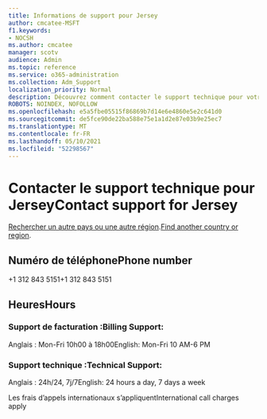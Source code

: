 ```yaml
---
title: Informations de support pour Jersey
author: cmcatee-MSFT
f1.keywords:
- NOCSH
ms.author: cmcatee
manager: scotv
audience: Admin
ms.topic: reference
ms.service: o365-administration
ms.collection: Adm_Support
localization_priority: Normal
description: Découvrez comment contacter le support technique pour votre pays ou région.
ROBOTS: NOINDEX, NOFOLLOW
ms.openlocfilehash: e5a5fbe05515f86869b7d14e6e4860e5e2c641d0
ms.sourcegitcommit: de5fce90de22ba588e75e1a1d2e87e03b9e25ec7
ms.translationtype: MT
ms.contentlocale: fr-FR
ms.lasthandoff: 05/10/2021
ms.locfileid: "52298567"
---
```

# <a name="contact-support-for-jersey"></a><span data-ttu-id="d8c3c-103">Contacter le support technique pour Jersey</span><span class="sxs-lookup"><span data-stu-id="d8c3c-103">Contact support for Jersey</span></span>

<span data-ttu-id="d8c3c-104">[Rechercher un autre pays ou une autre région](../../business-video/get-help-support.md).</span><span class="sxs-lookup"><span data-stu-id="d8c3c-104">[Find another country or region](../../business-video/get-help-support.md).</span></span>

## <a name="phone-number"></a><span data-ttu-id="d8c3c-105">Numéro de téléphone</span><span class="sxs-lookup"><span data-stu-id="d8c3c-105">Phone number</span></span>
<span data-ttu-id="d8c3c-106">+1 312 843 5151</span><span class="sxs-lookup"><span data-stu-id="d8c3c-106">+1 312 843 5151</span></span>

## <a name="hours"></a><span data-ttu-id="d8c3c-107">Heures</span><span class="sxs-lookup"><span data-stu-id="d8c3c-107">Hours</span></span>
### <a name="billing-support"></a><span data-ttu-id="d8c3c-108">Support de facturation :</span><span class="sxs-lookup"><span data-stu-id="d8c3c-108">Billing Support:</span></span>

<span data-ttu-id="d8c3c-109">Anglais : Mon-Fri 10h00 à 18h00</span><span class="sxs-lookup"><span data-stu-id="d8c3c-109">English: Mon-Fri 10 AM-6 PM</span></span>

### <a name="technical-support"></a><span data-ttu-id="d8c3c-110">Support technique :</span><span class="sxs-lookup"><span data-stu-id="d8c3c-110">Technical Support:</span></span>

<span data-ttu-id="d8c3c-111">Anglais : 24h/24, 7j/7</span><span class="sxs-lookup"><span data-stu-id="d8c3c-111">English: 24 hours a day, 7 days a week</span></span>

<span data-ttu-id="d8c3c-112">Les frais d’appels internationaux s’appliquent</span><span class="sxs-lookup"><span data-stu-id="d8c3c-112">International call charges apply</span></span>

